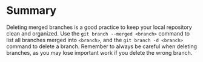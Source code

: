 # Summary

Deleting merged branches is a good practice to keep your local repository clean and organized. Use the `git branch --merged <branch>` command to list all branches merged into `<branch>`, and the `git branch -d <branch>` command to delete a branch. Remember to always be careful when deleting branches, as you may lose important work if you delete the wrong branch.


